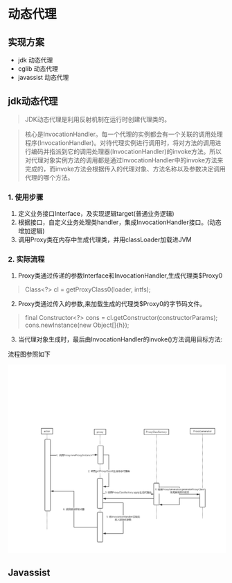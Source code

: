 # 动态代理
## 实现方案
- jdk 动态代理 
- cglib 动态代理
- javassist 动态代理

## jdk动态代理
> JDK动态代理是利用反射机制在运行时创建代理类的。

> 核心是InvocationHandler。每一个代理的实例都会有一个关联的调用处理程序(InvocationHandler)。对待代理实例进行调用时，将对方法的调用进行编码并指派到它的调用处理器(InvocationHandler)的invoke方法。所以对代理对象实例方法的调用都是通过InvocationHandler中的invoke方法来完成的，而invoke方法会根据传入的代理对象、方法名称以及参数决定调用代理的哪个方法。
                           
### 1. 使用步骤
1. 定义业务接口Interface，及实现逻辑target(普通业务逻辑)
2. 根据接口，自定义业务处理类handler，集成InvocationHandler接口。(动态增加逻辑)
3. 调用Proxy类在内存中生成代理类，并用classLoader加载进JVM

### 2. 实际流程
1. Proxy类通过传递的参数Interface和InvocationHandler,生成代理类$Proxy0
> Class<?> cl = getProxyClass0(loader, intfs);
2. Proxy类通过传入的参数,来加载生成的代理类$Proxy0的字节码文件。
> final Constructor<?> cons = cl.getConstructor(constructorParams);
> cons.newInstance(new Object[]{h});
3. 当代理对象生成时，最后由InvocationHandler的invoke()方法调用目标方法: 

流程图参照如下

![动态代理流程图](https://github.com/stt824726/Java_Learn/blob/master/image/src/resources/%E5%8A%A8%E6%80%81%E4%BB%A3%E7%90%86%E5%9B%BE%E7%89%87.png)

##  Javassist 